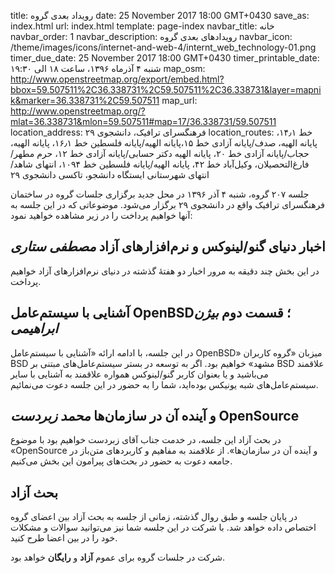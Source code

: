 title: رویداد بعدی گروه
date: 25 November 2017 18:00 GMT+0430
save_as: index.html
url: index.html
template: page-index
navbar_title: خانه
navbar_order: 1
navbar_description: رویدادهای بعدی گروه
navbar_icon: /theme/images/icons/internet-and-web-4/internt_web_technology-01.png
timer_due_date: 25 November 2017 18:00 GMT+0430
timer_printable_date: شنبه ۴ آذرماه ۱۳۹۶، ساعت ۱۸ الی ۱۹:۳۰
map_osm: http://www.openstreetmap.org/export/embed.html?bbox=59.507511%2C36.338731%2C59.507511%2C36.338731&layer=mapnik&marker=36.338731%2C59.507511
map_url: http://www.openstreetmap.org/?mlat=36.338731&mlon=59.507511#map=17/36.338731/59.507511
location_address: فرهنگسرای ترافیک، دانشجوی ۲۹
location_routes:    خط ۱۴٫۱، پایانه الهیه، صدف/پایانه آزادی
    خط ۱۵،پایانه الهیه/پایانه فلسطین
    خط ۱۶٫۱، پایانه الهیه، حجاب/پایانه آزادی
    خط ۲۰، پایانه الهیه دکتر حسابی/پایانه آزادی
    خط ۱۲، حرم مطهر/فارغ‌التحصیلان، وکیل‌آباد
    خط ۴۲، پایانه الهیه/پایانه فلسطین
    خط ۱۰۹۴، انتهای شاهد/انتهای شهرستانی
    ایستگاه دانشجو، تاکسی دانشجوی ۲۹


جلسه ۲۰۷ گروه، شنبه ۴ آذر ۱۳۹۶ در محل جدید برگزاری جلسات
گروه در ساختمان فرهنگسرای ترافیک واقع در دانشجوی ۲۹
برگزار می‌شود. موضوعاتی که در این جلسه به آنها خواهیم پرداخت
را در زیر مشاهده خواهید نمود:

## اخبار دنیای گنو/لینوکس و نرم‌افزارهای آزاد *مصطفی ستاری*
در این بخش چند دقیقه به مرور اخبار دو هفتهٔ گذشته در دنیای
نرم‌افزارهای آزاد خواهیم پرداخت.

## آشنایی با سیستم‌عامل OpenBSD؛ قسمت دوم *بیژن ابراهیمی*
در این جلسه، با ادامه ارائه «آشنایی با سیستم‌عامل OpenBSD» میزبان
«گروه کاربران BSD مشهد» خواهیم بود. اگر به توسعه در بستر
سیستم‌عامل‌های مبتنی بر BSD علاقمند می‌باشید و یا بعنوان کاربر
گنو/لینوکس همواره علاقمند به آشنایی با سایر سیستم‌عامل‌های شبه
یونیکس بوده‌اید، شما را به حضور در این جلسه دعوت می‌نمائیم.

## ‫OpenSource و آینده آن در سازمان‌ها *محمد زبردست*
در بحث آزاد این جلسه، در خدمت جناب آقای زبردست خواهیم بود با
موضوع «OpenSource و آینده آن در سازمان‌ها». از علاقمند به مفاهیم
و کاربردهای متن‌باز در جامعه دعوت به حضور در بحث‌های پیرامون این
بخش می‌کنیم.

## بحث آزاد
در پایان جلسه و طبق روال گذشته، زمانی از جلسه به بحث آزاد بین
اعضای گروه اختصاص داده خواهد شد. با شرکت در این جلسه شما نیز
می‌توانید سوالات و مشکلات خود را در بین اعضا طرح کنید.


شرکت در جلسات گروه برای عموم **آزاد** و **رایگان** خواهد بود.

[1]: http://mashhadbug.org/
